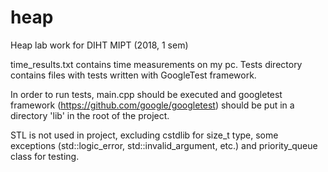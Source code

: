 # heap
Heap lab work for DIHT MIPT (2018, 1 sem)

time_results.txt contains time measurements on my pc. Tests directory contains files with tests written with
GoogleTest framework.

In order to run tests, main.cpp should be executed and
googletest framework (https://github.com/google/googletest)
should be put in a directory 'lib' in the root of the project. 

STL is not used in project, excluding cstdlib for
size_t type, some exceptions (std::logic_error,
std::invalid_argument, etc.) and priority_queue class for testing.
